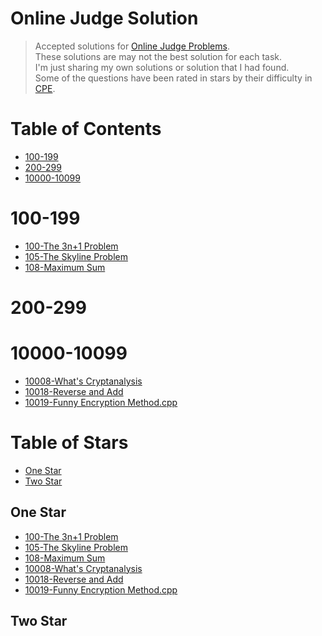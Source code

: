 # Online Judge Solution
> Accepted solutions for [Online Judge Problems](https://onlinejudge.org/index.php?option=com_onlinejudge&Itemid=8&category=0).<br>
> These solutions are may not the best solution for each task. <br>
> I'm just sharing my own solutions or solution that I had found. <br>
> Some of the questions have been rated in stars by their difficulty in [CPE](http://par.cse.nsysu.edu.tw/~advprog/star.php). <br>
# Table of Contents
* [100-199](#100-199)
* [200-299](#200-299)
* [10000-10099](#10000-10099)
# 100-199 <a id='100-199'></a>
* [100-The 3n+1 Problem](src/100-199/100-The%203n+1%20Problem.cpp)
* [105-The Skyline Problem](src/100-199/105-The%20Skyline%20Problem.cpp)
* [108-Maximum Sum](src/100-199/108-Maximum%20Sum.cpp)
# 200-299 <a id='200-299'></a>
# 10000-10099 <a id='10000-10099'></a>
* [10008-What's Cryptanalysis](src/10000-10099/10008-What's%20Cryptanalysis.cpp)
* [10018-Reverse and Add](src/10000-10099/10018-Reverse%20and%20Add.cpp)
* [10019-Funny Encryption Method.cpp](src/10000-10099/10019-Funny%20Encryption%20Method.cpp)
# Table of Stars
* [One Star](#One-Star)
* [Two Star](#Two-Star)
## One Star <a id='One-Star'></a>
* [100-The 3n+1 Problem](src/100-199/100-The%203n+1%20Problem.cpp)
* [105-The Skyline Problem](src/100-199/105-The%20Skyline%20Problem.cpp)
* [108-Maximum Sum](src/100-199/108-Maximum%20Sum.cpp)
* [10008-What's Cryptanalysis](src/10000-10099/10008-What's%20Cryptanalysis.cpp)
* [10018-Reverse and Add](src/10000-10099/10018-Reverse%20and%20Add.cpp)
* [10019-Funny Encryption Method.cpp](src/10000-10099/10019-Funny%20Encryption%20Method.cpp)
## Two Star <a id='Two-Star'></a>